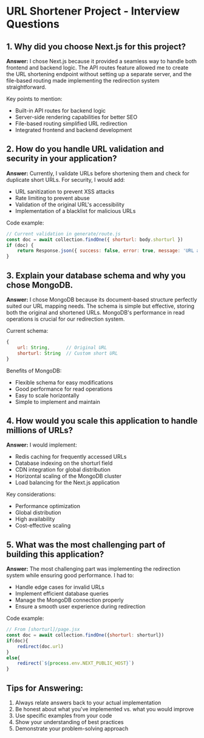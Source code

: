 # URL Shortener Project - Interview Questions

## 1. Why did you choose Next.js for this project?

**Answer:**
I chose Next.js because it provided a seamless way to handle both frontend and backend logic. The API routes feature allowed me to create the URL shortening endpoint without setting up a separate server, and the file-based routing made implementing the redirection system straightforward.

Key points to mention:
- Built-in API routes for backend logic
- Server-side rendering capabilities for better SEO
- File-based routing simplified URL redirection
- Integrated frontend and backend development

## 2. How do you handle URL validation and security in your application?

**Answer:**
Currently, I validate URLs before shortening them and check for duplicate short URLs. For security, I would add:
- URL sanitization to prevent XSS attacks
- Rate limiting to prevent abuse
- Validation of the original URL's accessibility
- Implementation of a blacklist for malicious URLs

Code example:
```javascript
// Current validation in generate/route.js
const doc = await collection.findOne({ shorturl: body.shorturl })
if (doc) {
    return Response.json({ success: false, error: true, message: 'URL already exists!' })
}
```

## 3. Explain your database schema and why you chose MongoDB.

**Answer:**
I chose MongoDB because its document-based structure perfectly suited our URL mapping needs. The schema is simple but effective, storing both the original and shortened URLs. MongoDB's performance in read operations is crucial for our redirection system.

Current schema:
```javascript
{
    url: String,      // Original URL
    shorturl: String  // Custom short URL
}
```

Benefits of MongoDB:
- Flexible schema for easy modifications
- Good performance for read operations
- Easy to scale horizontally
- Simple to implement and maintain

## 4. How would you scale this application to handle millions of URLs?

**Answer:**
I would implement:
- Redis caching for frequently accessed URLs
- Database indexing on the shorturl field
- CDN integration for global distribution
- Horizontal scaling of the MongoDB cluster
- Load balancing for the Next.js application

Key considerations:
- Performance optimization
- Global distribution
- High availability
- Cost-effective scaling

## 5. What was the most challenging part of building this application?

**Answer:**
The most challenging part was implementing the redirection system while ensuring good performance. I had to:
- Handle edge cases for invalid URLs
- Implement efficient database queries
- Manage the MongoDB connection properly
- Ensure a smooth user experience during redirection

Code example:
```javascript
// From [shorturl]/page.jsx
const doc = await collection.findOne({shorturl: shorturl})
if(doc){
    redirect(doc.url)
}
else{
    redirect(`${process.env.NEXT_PUBLIC_HOST}`)
}
```

## Tips for Answering:
1. Always relate answers back to your actual implementation
2. Be honest about what you've implemented vs. what you would improve
3. Use specific examples from your code
4. Show your understanding of best practices
5. Demonstrate your problem-solving approach 